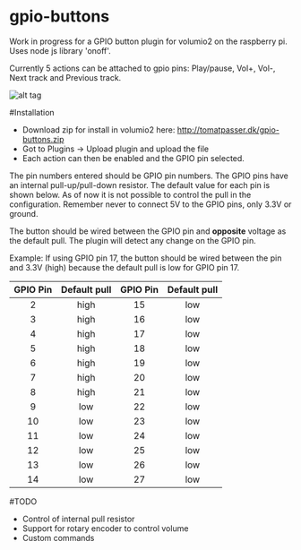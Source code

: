 # gpio-buttons

Work in progress for a GPIO button plugin for volumio2 on the raspberry pi. Uses node js library 'onoff'.

Currently 5 actions can be attached to gpio pins: Play/pause, Vol+, Vol-, Next track and Previous track.

![alt tag](http://tomatpasser.dk/gpio-buttons2.png)

#Installation

- Download zip for install in volumio2 here: http://tomatpasser.dk/gpio-buttons.zip
- Got to Plugins -> Upload plugin and upload the file
- Each action can then be enabled and the GPIO pin selected.

The pin numbers entered should be GPIO pin numbers. The GPIO pins have an internal pull-up/pull-down resistor. The default value for each pin is shown below. As of now it is not possible to control the pull in the configuration. Remember never to connect 5V to the GPIO pins, only 3.3V or ground.

The button should be wired between the GPIO pin and __opposite__ voltage as the default pull. The plugin will detect any change on the GPIO pin.

Example: If using GPIO pin 17, the button should be wired between the pin and 3.3V (high) because the default pull is low for GPIO pin 17.


| GPIO Pin      | Default pull  | GPIO Pin      | Default pull  |
| :-----------: |:-------------:| :-----------: |:-------------:|
| 2             | high          | 15            | low           |
| 3             | high          | 16            | low           |
| 4             | high          | 17            | low           |
| 5             | high          | 18            | low           |
| 6             | high          | 19            | low           |
| 7             | high          | 20            | low           |
| 8             | high          | 21            | low           |
| 9             | low           | 22            | low           |
| 10            | low           | 23            | low           |
| 11            | low           | 24            | low           |
| 12            | low           | 25            | low           |
| 13            | low           | 26            | low           |
| 14            | low           | 27            | low           |

#TODO
- Control of internal pull resistor
- Support for rotary encoder to control volume
- Custom commands
